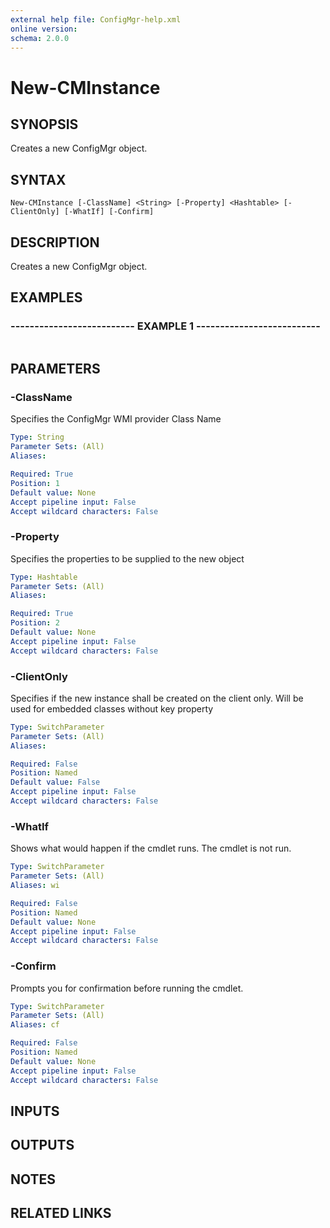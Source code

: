 ```yaml
---
external help file: ConfigMgr-help.xml
online version: 
schema: 2.0.0
---
```


# New-CMInstance

## SYNOPSIS
Creates a new ConfigMgr object.

## SYNTAX

```
New-CMInstance [-ClassName] <String> [-Property] <Hashtable> [-ClientOnly] [-WhatIf] [-Confirm]
```

## DESCRIPTION
Creates a new ConfigMgr object.

## EXAMPLES

### -------------------------- EXAMPLE 1 --------------------------
```

```

## PARAMETERS

### -ClassName
Specifies the ConfigMgr WMI provider Class Name

```yaml
Type: String
Parameter Sets: (All)
Aliases: 

Required: True
Position: 1
Default value: None
Accept pipeline input: False
Accept wildcard characters: False
```

### -Property
Specifies the properties to be supplied to the new object

```yaml
Type: Hashtable
Parameter Sets: (All)
Aliases: 

Required: True
Position: 2
Default value: None
Accept pipeline input: False
Accept wildcard characters: False
```

### -ClientOnly
Specifies if the new instance shall be created on the client only.
Will be used for embedded classes without key property

```yaml
Type: SwitchParameter
Parameter Sets: (All)
Aliases: 

Required: False
Position: Named
Default value: False
Accept pipeline input: False
Accept wildcard characters: False
```

### -WhatIf
Shows what would happen if the cmdlet runs.
The cmdlet is not run.

```yaml
Type: SwitchParameter
Parameter Sets: (All)
Aliases: wi

Required: False
Position: Named
Default value: None
Accept pipeline input: False
Accept wildcard characters: False
```

### -Confirm
Prompts you for confirmation before running the cmdlet.

```yaml
Type: SwitchParameter
Parameter Sets: (All)
Aliases: cf

Required: False
Position: Named
Default value: None
Accept pipeline input: False
Accept wildcard characters: False
```

## INPUTS

## OUTPUTS

## NOTES

## RELATED LINKS

